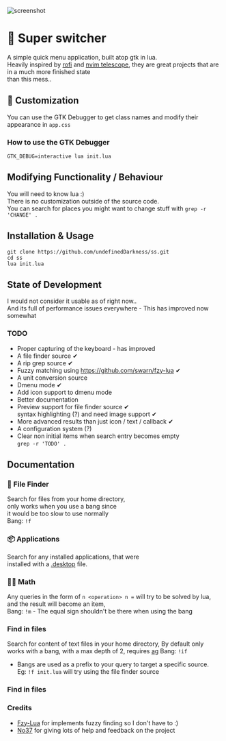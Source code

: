 ![screenshot](https://i.ibb.co/s9ckKfG/Screenshot-2021-10-18-144104.png)
#  🚀 Super switcher  
A simple quick menu application, built atop gtk in lua.  
Heavily inspired by [rofi](https://github.com/davatorium/rofi) and [nvim telescope](https://github.com/nvim-telescope/telescope.nvim), they are great projects that are in a much more finished state  
than this mess..  
  
## 🎨 Customization  
You can use the GTK Debugger to get class names and modify their appearance in `app.css`
  
### How to use the GTK Debugger  
```  
GTK_DEBUG=interactive lua init.lua  
```  
  
## Modifying Functionality / Behaviour
You will need to know lua :)   
There is no customization outside of the source code.  
You can search for places you might want to change stuff with `grep -r 'CHANGE' .`  
  
## Installation & Usage  
```  
git clone https://github.com/undefinedDarkness/ss.git  
cd ss  
lua init.lua  
```  
  
## State of Development  
I would not consider it usable as of right now..  
And its full of performance issues everywhere - This has improved now somewhat
  
### TODO  
- Proper capturing of the keyboard - has improved   
- A file finder source ✔  
- A rip grep source  ✔ 
- Fuzzy matching using https://github.com/swarn/fzy-lua ✔  
- A unit conversion source  
- Dmenu mode  ✔   
- Add icon support to dmenu mode  
- Better documentation  
- Preview support for file finder source   ✔   
	syntax highlighting (?) 
	and need image support    ✔  
- More advanced results than just icon / text / callback ✔  
- A configuration system (?)   
- Clear non initial items when search entry becomes empty  
`grep -r 'TODO' .`  
  
## Documentation  
  
### 📂 File Finder 
Search for files from your home directory,  
only works when you use a bang since   
it would be too slow to use normally  
Bang: `!f`  
  
### 📦 Applications  
Search for any installed applications, that were   
installed with a [.desktop](https://wiki.archlinux.org/title/desktop_entries) file.  
  
### 👨‍🔬 Math   
Any queries in the form of `n <operation> n =` will try to be solved by lua,  
and the result will become an item,  
Bang: `!m` - The equal sign shouldn't be there when using the bang  
  
### Find in files
Search for content of text files in your home directory,
By default only works with a bang, with a max depth of 2, 
requires [ag](https://github.com/ggreer/the_silver_searcher)
Bang: `!if`

* Bangs are used as a prefix to your query to target a specific source.  
Eg: `!f init.lua` will try using the file finder source  
 
### Find in files 

### Credits  
- [Fzy-Lua](https://github.com/swarn/fzy-lua) for implements fuzzy finding so I don't have to :)  
- [No37](https://github.com/Nooo37) for giving lots of help and feedback on the project  

